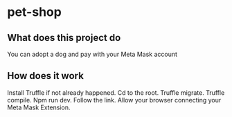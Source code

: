 # pet-shop

## What does this project do
You can adopt a dog and pay with your Meta Mask account

## How does it work
Install Truffle if not already happened.
Cd to the root.
Truffle migrate.
Truffle compile.
Npm run dev.
Follow the link. 
Allow your browser connecting your Meta Mask Extension.
